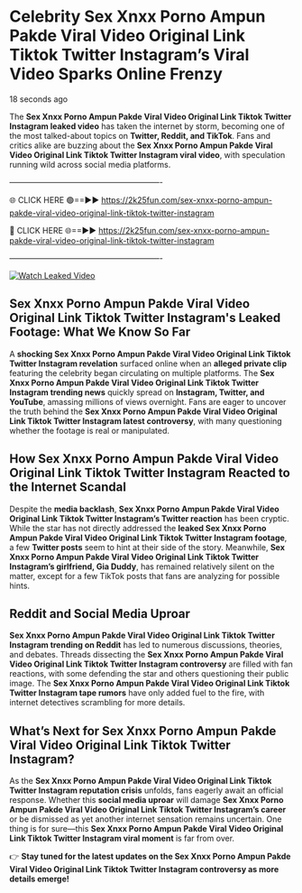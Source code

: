# Celebrity Sex ️Xnxx ️Porno Ampun Pakde Viral Video Original Link Tiktok Twitter Instagram’s Viral Video Sparks Online Frenzy

18 seconds ago

The **Sex ️Xnxx ️Porno Ampun Pakde Viral Video Original Link Tiktok Twitter Instagram leaked video** has taken the internet by storm, becoming one of the most talked-about topics on **Twitter, Reddit, and TikTok**. Fans and critics alike are buzzing about the **Sex ️Xnxx ️Porno Ampun Pakde Viral Video Original Link Tiktok Twitter Instagram viral video**, with speculation running wild across social media platforms.

———————————————————-

🌐 CLICK HERE 🟢==►► https://2k25fun.com/sex-️xnxx-️porno-ampun-pakde-viral-video-original-link-tiktok-twitter-instagram

🔴 CLICK HERE 🌐==►► https://2k25fun.com/sex-️xnxx-️porno-ampun-pakde-viral-video-original-link-tiktok-twitter-instagram

———————————————————-

[![Watch Leaked Video](https://miro.medium.com/v2/resize:fit:828/format:webp/1*cilzJN44JGOrTw9NJCrNHA.gif "Watch Leaked Video")](https://2k25fun.com/sex-️xnxx-️porno-ampun-pakde-viral-video-original-link-tiktok-twitter-instagram)

## **Sex ️Xnxx ️Porno Ampun Pakde Viral Video Original Link Tiktok Twitter Instagram's Leaked Footage: What We Know So Far**  
A **shocking Sex ️Xnxx ️Porno Ampun Pakde Viral Video Original Link Tiktok Twitter Instagram revelation** surfaced online when an **alleged private clip** featuring the celebrity began circulating on multiple platforms. The **Sex ️Xnxx ️Porno Ampun Pakde Viral Video Original Link Tiktok Twitter Instagram trending news** quickly spread on **Instagram, Twitter, and YouTube**, amassing millions of views overnight. Fans are eager to uncover the truth behind the **Sex ️Xnxx ️Porno Ampun Pakde Viral Video Original Link Tiktok Twitter Instagram latest controversy**, with many questioning whether the footage is real or manipulated.  

## **How Sex ️Xnxx ️Porno Ampun Pakde Viral Video Original Link Tiktok Twitter Instagram Reacted to the Internet Scandal**  
Despite the **media backlash**, **Sex ️Xnxx ️Porno Ampun Pakde Viral Video Original Link Tiktok Twitter Instagram’s Twitter reaction** has been cryptic. While the star has not directly addressed the **leaked Sex ️Xnxx ️Porno Ampun Pakde Viral Video Original Link Tiktok Twitter Instagram footage**, a few **Twitter posts** seem to hint at their side of the story. Meanwhile, **Sex ️Xnxx ️Porno Ampun Pakde Viral Video Original Link Tiktok Twitter Instagram’s girlfriend, Gia Duddy**, has remained relatively silent on the matter, except for a few TikTok posts that fans are analyzing for possible hints.  

## **Reddit and Social Media Uproar**  
**Sex ️Xnxx ️Porno Ampun Pakde Viral Video Original Link Tiktok Twitter Instagram trending on Reddit** has led to numerous discussions, theories, and debates. Threads dissecting the **Sex ️Xnxx ️Porno Ampun Pakde Viral Video Original Link Tiktok Twitter Instagram controversy** are filled with fan reactions, with some defending the star and others questioning their public image. The **Sex ️Xnxx ️Porno Ampun Pakde Viral Video Original Link Tiktok Twitter Instagram tape rumors** have only added fuel to the fire, with internet detectives scrambling for more details.  

## **What’s Next for Sex ️Xnxx ️Porno Ampun Pakde Viral Video Original Link Tiktok Twitter Instagram?**  
As the **Sex ️Xnxx ️Porno Ampun Pakde Viral Video Original Link Tiktok Twitter Instagram reputation crisis** unfolds, fans eagerly await an official response. Whether this **social media uproar** will damage **Sex ️Xnxx ️Porno Ampun Pakde Viral Video Original Link Tiktok Twitter Instagram’s career** or be dismissed as yet another internet sensation remains uncertain. One thing is for sure—this **Sex ️Xnxx ️Porno Ampun Pakde Viral Video Original Link Tiktok Twitter Instagram viral moment** is far from over.  

👉 **Stay tuned for the latest updates on the Sex ️Xnxx ️Porno Ampun Pakde Viral Video Original Link Tiktok Twitter Instagram controversy as more details emerge!**  